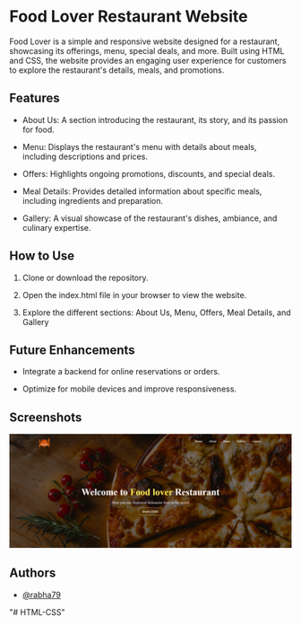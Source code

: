
# Food Lover Restaurant Website

Food Lover is a simple and responsive website designed for a restaurant, showcasing its offerings, menu, special deals, and more. Built using HTML and CSS, the website provides an engaging user experience for customers to explore the restaurant's details, meals, and promotions.


## Features

- About Us: A section introducing the restaurant, its story, and its passion for food.

- Menu: Displays the restaurant's menu with details about meals, including descriptions and prices.

- Offers: Highlights ongoing promotions, discounts, and special deals.

- Meal Details: Provides detailed information about specific meals, including ingredients and preparation.

- Gallery: A visual showcase of the restaurant's dishes, ambiance, and culinary expertise.










## How to Use

1. Clone or download the repository.

2. Open the index.html file in your browser to view the website.

3. Explore the different sections: About Us, Menu, Offers, Meal Details, and Gallery












## Future Enhancements

- Integrate a backend for online reservations or orders.

- Optimize for mobile devices and improve responsiveness.
## Screenshots

![App Screenshot](img/screenShoot.png)


## Authors

- [@rabha79](https://github.com/rabha79)

"# HTML-CSS" 
